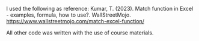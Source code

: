 I used the following as reference:
Kumar, T. (2023). Match function in Excel - examples, formula, how to use?. WallStreetMojo. https://www.wallstreetmojo.com/match-excel-function/

All other code was written with the use of course materials.
